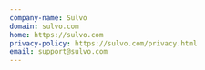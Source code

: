 ```yaml
---
company-name: Sulvo
domain: sulvo.com
home: https://sulvo.com
privacy-policy: https://sulvo.com/privacy.html
email: support@sulvo.com
---
```




